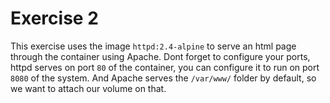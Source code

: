 # Exercise 2

This exercise uses the image `httpd:2.4-alpine` to serve an html page through the container using Apache. Dont forget to configure your ports, 
httpd serves on port `80` of the container, you can configure it to run on port `8080` of the system. And Apache serves the `/var/www/` folder
by default, so we want to attach our volume on that.